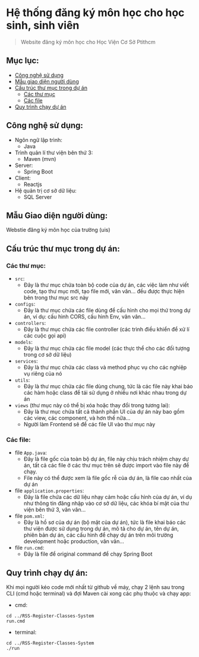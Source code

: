 # Hệ thống đăng ký môn học cho học sinh, sinh viên

> Website đăng ký môn học cho Học Viện Cơ Sở Ptithcm

## Mục lục:
- [Công nghệ sử dụng](#used-techs)
- [Mẫu giao diện người dùng](#ui-template)
- [Cấu trúc thư mục trong dự án](#folder-structure)
  - [Các thư mục](#folder-structure-folders)
  - [Các file](#folder-structure-files)
- [Quy trình chạy dự án](#app-running-procedure)

## Công nghệ sử dụng: <a name="used-techs"></a>
- Ngôn ngữ lập trình:
  - Java 
- Trình quản lí thư viện bên thứ 3:
  - Maven (mvn)
- Server:
  - Spring Boot
- Client:
  - Reactjs
- Hệ quản trị cơ sở dữ liệu:
  - SQL Server

## Mẫu Giao diện người dùng: <a name="ui-template"></a>
Webstie đăng ký môn học của trường (uis)

## Cấu trúc thư mục trong dự án: <a name="folder-structure"></a>

### Các thư mục: <a name="folder-structure-folders"></a>
- `src`:
  - Đây là thư mục chứa toàn bộ code của dự án, các việc làm như viết code, tạo thư mục mới, tạo file mới, vân vân... đều được thực hiện bên trong thư mục src này
- `configs`:
  - Đây là thư mục chứa các file dùng để cấu hình cho mọi thứ trong dự án, ví dụ: cấu hình CORS, cấu hình Env, vân vân...
- `controllers`:
  - Đây là thư mục chứa các file controller (các trình điều khiển để xử lí các cuộc gọi api)
- `models`:
  - Đây là thư mục chứa các file model (các thực thể cho các đối tượng trong cơ sở dữ liệu)
- `services`:
  - Đây là thư mục chứa các class và method phục vụ cho các nghiệp vụ riêng của nó
- `utils`:
  - Đây là thư mục chứa các file dùng chung, tức là các file này khai báo các hàm hoặc class để tái sử dụng ở nhiều nơi khác nhau trong dự án 
- `views` (thư mục này có thể bị xóa hoặc thay đổi trong tương lai):
  - Đây là thư mục chứa tất cả thành phần UI của dự án này bao gồm các view, các component, và hơn thế nữa...
  - Người làm Frontend sẽ để các file UI vào thư mục này

### Các file: <a name="folder-structure-files"></a>
- file `App.java`:
  - Đây là file gốc của toàn bộ dự án, file này chịu trách nhiệm chạy dự án, tất cả các file ở các thư mục trên sẽ được import vào file này để chạy.
  - File này có thể được xem là file gốc rễ của dự án, là file cao nhất của dự án
- file `application.properties`:
  - Đây là file chứa các dữ liệu nhạy cảm hoặc cấu hình của dự án, ví dụ như thông tin đăng nhập vào cơ sở dữ liệu, các khóa bí mật của thư viện bên thứ 3, vân vân...
- file `pom.xml`:
  - Đây là hồ sơ của dự án (bộ mặt của dự án), tức là file khai báo các thư viện được sử dụng trong dự án, mô tả cho dự án, tên dự án, phiên bản dự án, các cấu hình để chạy dự án trên môi trường development hoặc production, vân vân...
- file `run.cmd`:
  - Đây là file để original command để chạy Spring Boot

## Quy trình chạy dự án: <a name="app-running-procedure"></a>
Khi mọi người kéo code mới nhất từ github về máy, chạy 2 lệnh sau trong CLI (cmd hoặc terminal) và đợi Maven cài xong các phụ thuộc và chạy app:
- cmd:
```
cd ../RSS-Register-Classes-System
run.cmd
```
  - terminal:
```
cd ../RSS-Register-Classes-System
./run
```